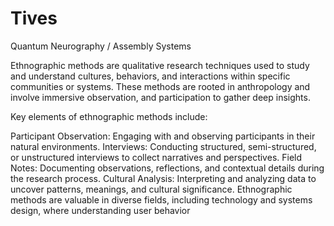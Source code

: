 # Tives
Quantum Neurography / Assembly Systems

Ethnographic methods are qualitative research techniques used to study and understand cultures, behaviors, and interactions within specific communities or systems. These methods are rooted in anthropology and involve immersive observation, and participation to gather deep insights.

Key elements of ethnographic methods include:

Participant Observation: Engaging with and observing participants in their natural environments.
Interviews: Conducting structured, semi-structured, or unstructured interviews to collect narratives and perspectives.
Field Notes: Documenting observations, reflections, and contextual details during the research process.
Cultural Analysis: Interpreting and analyzing data to uncover patterns, meanings, and cultural significance.
Ethnographic methods are valuable in diverse fields, including technology and systems design, where understanding user behavior 
